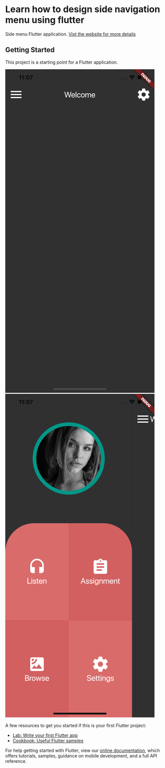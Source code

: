# Learn how to design side navigation menu using flutter

Side menu Flutter application.
[Vist the website for more details](https://warmodroid.xyz/)

## Getting Started

This project is a starting point for a Flutter application.

![GitHub Logo](/images/demo_1.png)
![GitHub Logo](/images/demo_2.png)

A few resources to get you started if this is your first Flutter project:

- [Lab: Write your first Flutter app](https://flutter.dev/docs/get-started/codelab)
- [Cookbook: Useful Flutter samples](https://flutter.dev/docs/cookbook)

For help getting started with Flutter, view our
[online documentation](https://flutter.dev/docs), which offers tutorials,
samples, guidance on mobile development, and a full API reference.
